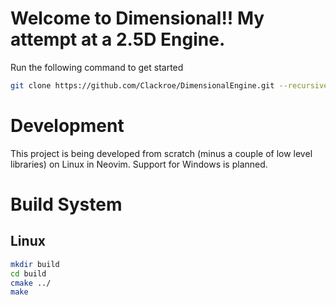 # Welcome to Dimensional!! My attempt at a 2.5D Engine.

Run the following command to get started
```bash
git clone https://github.com/Clackroe/DimensionalEngine.git --recursive
```

# Development
This project is being developed from scratch (minus a couple of low level libraries) on Linux in Neovim. Support for Windows is planned.

# Build System

## Linux
```bash
mkdir build
cd build
cmake ../
make
```
